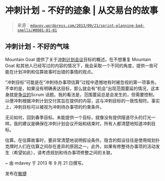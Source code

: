 <!--yml

分类：未分类

日期：2024 年 05 月 18 日 06:01:30

-->

# 冲刺计划 - 不好的迹象 | 从交易台的故事

> 来源：[`mdavey.wordpress.com/2013/09/21/sprint-planning-bad-smells/#0001-01-01`](https://mdavey.wordpress.com/2013/09/21/sprint-planning-bad-smells/#0001-01-01)

## 冲刺计划 - 不好的气味

Mountain Goat 提供了关于[冲刺计划会议](http://www.mountaingoatsoftware.com/scrum/sprint-planning-meeting)目标的概述。在不想重复 Mountain Goat 和其他人已经写过的内容的情况下，我会采取一个不同的角度，提供一些可能在计划冲刺和估算故事时出错的事情的观点。

“冲刺目标”可能是在“冲刺待办事项估算”过程中遗憾地有时被忽视的第一项事务。不幸的是，如果没有明确表达目标，那么就会有“机会”出现范围蔓延的情况，这本身就是[争议的](http://www.scrumalliance.org/community/articles/2013/2013-may/is-scope-creep-anti-scrum)Scrum 话题。我的看法是，范围蔓延总是会发生的，但需要控制，以便冲刺根据冲刺计划交付其旨在提供的内容，这与冲刺目标的一致性相符。事实上，冲刺目标可以被视为冲刺待办事项的约束条件。

无论如何，回到春季目标。未能提供一个目标，就像没有提供隧道尽头的灯光一样。我的建议是确保在冲刺计划会议开始和结束时，所有人都清楚地知道冲刺目标。

估算。在估算故事时，要非常清楚地说明假设条件。隐含的假设往往是使用规划扑克牌时人们在估算之间存在差异的原因之一。此外，如果有修整待办事项的活动发生（希望如此），请考虑规划和待办事项修整之间的关联。

~ 由 mdavey 于 2013 年 9 月 21 日撰写。

发布在[敏捷](https://mdavey.wordpress.com/category/agile/)

